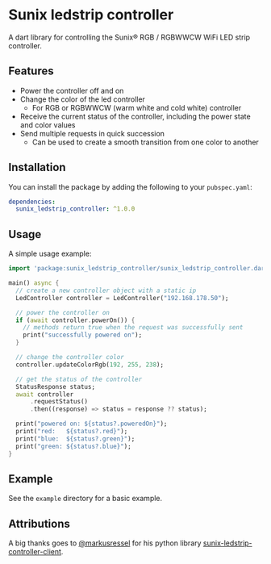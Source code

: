 # Sunix ledstrip controller

A dart library for controlling the Sunix® RGB / RGBWWCW WiFi LED strip controller.


## Features
- Power the controller off and on
- Change the color of the led controller
	- For RGB or RGBWWCW (warm white and cold white) controller
- Receive the current status of the controller, including the power state and color values
- Send multiple requests in quick succession
	- Can be used to create a smooth transition from one color to another


## Installation
You can install the package by adding the following to your `pubspec.yaml`:
```yaml
dependencies:
  sunix_ledstrip_controller: ^1.0.0
```


## Usage

A simple usage example:

```dart
import 'package:sunix_ledstrip_controller/sunix_ledstrip_controller.dart';

main() async {
  // create a new controller object with a static ip
  LedController controller = LedController("192.168.178.50");

  // power the controller on
  if (await controller.powerOn()) {
    // methods return true when the request was successfully sent
    print("successfully powered on");
  }

  // change the controller color
  controller.updateColorRgb(192, 255, 238);

  // get the status of the controller
  StatusResponse status;
  await controller
      .requestStatus()
      .then((response) => status = response ?? status);

  print("powered on: ${status?.poweredOn}");
  print("red:   ${status?.red}");
  print("blue:  ${status?.green}");
  print("green: ${status?.blue}");
}
```

## Example

See the `example` directory for a basic example.

## Attributions
A big thanks goes to [@markusressel](https://github.com/markusressel) for his python library [sunix-ledstrip-controller-client](https://github.com/markusressel/sunix-ledstrip-controller-client).